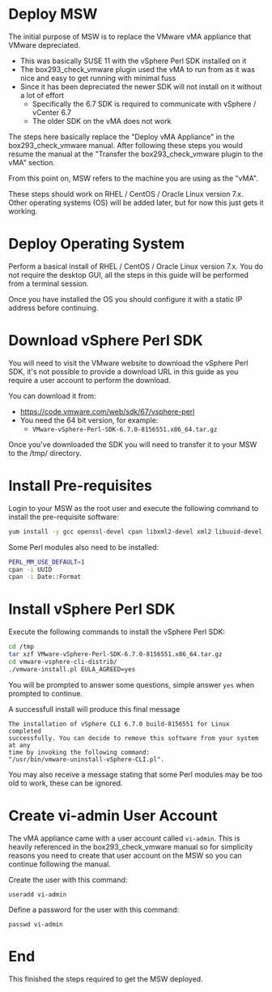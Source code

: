 # Deploy MSW
The initial purpose of MSW is to replace the VMware vMA appliance that VMware depreciated.
* This was basically SUSE 11 with the vSphere Perl SDK installed on it
* The box293_check_vmware plugin used the vMA to run from as it was nice and easy to get running with minimal fuss
* Since it has been depreciated the newer SDK will not install on it without a lot of effort
  * Specifically the 6.7 SDK is required to communicate with vSphere / vCenter 6.7
  * The older SDK on the vMA does not work

The steps here basically replace the "Deploy vMA Appliance" in the box293_check_vmware manual. After following these steps you would resume the manual at the "Transfer the box293_check_vmware plugin to the vMA" section.

From this point on, MSW refers to the machine you are using as the "vMA".

These steps should work on RHEL / CentOS / Oracle Linux version 7.x. Other operating systems (OS) will be added later, but for now this just gets it working.

# Deploy Operating System
Perform a basical install of RHEL / CentOS / Oracle Linux version 7.x. You do not require the desktop GUI, all the steps in this guide will be performed from a terminal session.

Once you have installed the OS you should configure it with a static IP address before continuing.

# Download vSphere Perl SDK
You will need to visit the VMware website to download the vSphere Perl SDK, it's not possible to provide a download URL in this guide as you require a user account to perform the download.

You can download it from:
* https://code.vmware.com/web/sdk/67/vsphere-perl
* You need the 64 bit version, for example:
  * `VMware-vSphere-Perl-SDK-6.7.0-8156551.x86_64.tar.gz`

Once you've downloaded the SDK you will need to transfer it to your MSW to the /tmp/ directory.

# Install Pre-requisites
Login to your MSW as the root user and execute the following command to install the pre-requisite software:
```bash
yum install -y gcc openssl-devel cpan libxml2-devel xml2 libuuid-devel openssh-clients
```

Some Perl modules also need to be installed:
```bash
PERL_MM_USE_DEFAULT=1
cpan -i UUID
cpan -i Date::Format
```

# Install vSphere Perl SDK
Execute the following commands to install the vSphere Perl SDK:
```bash
cd /tmp
tar xzf VMware-vSphere-Perl-SDK-6.7.0-8156551.x86_64.tar.gz
cd vmware-vsphere-cli-distrib/
./vmware-install.pl EULA_AGREED=yes
```

You will be prompted to answer some questions, simple answer `yes` when prompted to continue.

A successfull install will produce this final message
```
The installation of vSphere CLI 6.7.0 build-8156551 for Linux completed 
successfully. You can decide to remove this software from your system at any 
time by invoking the following command: 
"/usr/bin/vmware-uninstall-vSphere-CLI.pl".
```

You may also receive a message stating that some Perl modules may be too old to work, these can be ignored.

# Create vi-admin User Account
The vMA appliance came with a user account called `vi-admin`. This is heavily referenced in the box293_check_vmware manual so for simplicity reasons you need to create that user account on the MSW so you can continue following the manual.

Create the user with this command:
```
useradd vi-admin
```

Define a password for the user with this command:
```
passwd vi-admin
```

# End
This finished the steps required to get the MSW deployed.
